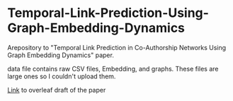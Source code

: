 # Temporal-Link-Prediction-Using-Graph-Embedding-Dynamics
Arepository to "Temporal Link Prediction in Co-Authorship Networks Using Graph Embedding Dynamics" paper.

data file contains raw CSV files, Embedding, and graphs. These files are large ones so I couldn't upload them.

[Link](https://www.overleaf.com/project/61f1d0e228d9e83ae317a51a) to overleaf draft of the paper
